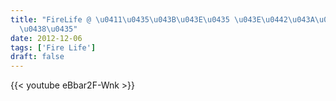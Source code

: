 ```yaml
---
title: "FireLife @ \u0411\u0435\u043B\u043E\u0435 \u043E\u0442\u043A\u0440\u044B\u0442\
  \u0438\u0435"
date: 2012-12-06
tags: ['Fire Life']
draft: false
---
```

{{< youtube eBbar2F-Wnk >}}
